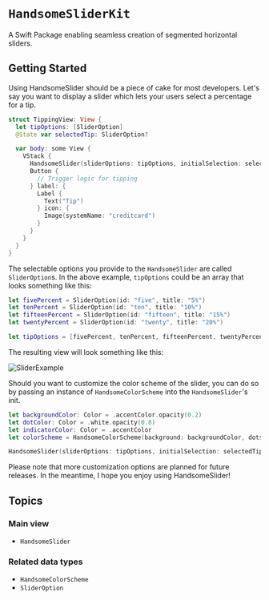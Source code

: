 # ``HandsomeSliderKit``

A Swift Package enabling seamless creation of segmented horizontal sliders. 

## Getting Started

Using HandsomeSlider should be a piece of cake for most developers. 
Let's say you want to display a slider which lets your users select a percentage for a tip. 

```swift
struct TippingView: View {
  let tipOptions: [SliderOption]
  @State var selectedTip: SliderOption?

  var body: some View {
    VStack {
      HandsomeSlider(sliderOptions: tipOptions, initialSelection: selectedTip)
      Button {
        // Trigger logic for tipping
      } label: {
        Label {
          Text("Tip")
        } icon: {
          Image(systemName: "creditcard")
        }
      }
    }
  }
}
```

The selectable options you provide to the `HandsomeSlider` are called `SliderOption`s. 
In the above example, `tipOptions` could be an array that looks something like this:

```swift
let fivePercent = SliderOption(id: "five", title: "5%")
let tenPercent = SliderOption(id: "ten", title: "10%")
let fifteenPercent = SliderOption(id: "fifteen", title: "15%")
let twentyPercent = SliderOption(id: "twenty", title: "20%")

let tipOptions = [fivePercent, tenPercent, fifteenPercent, twentyPercent]
```

The resulting view will look something like this:

![SliderExample](SliderExample.png)

Should you want to customize the color scheme of the slider, you can do so by passing an instance of `HandsomeColorScheme` into the `HandsomeSlider`'s init.

```swift
let backgroundColor: Color = .accentColor.opacity(0.2)
let dotColor: Color = .white.opacity(0.8)
let indicatorColor: Color = .accentColor
let colorScheme = HandsomeColorScheme(background: backgroundColor, dots: dotColor, indicator: indicatorColor)

HandsomeSlider(sliderOptions: tipOptions, initialSelection: selectedTip, colorScheme: colorScheme)
```

Please note that more customization options are planned for future releases. In the meantime, I hope you enjoy using HandsomeSlider! 

## Topics

### Main view

- ``HandsomeSlider``

### Related data types

- ``HandsomeColorScheme``
- ``SliderOption``

